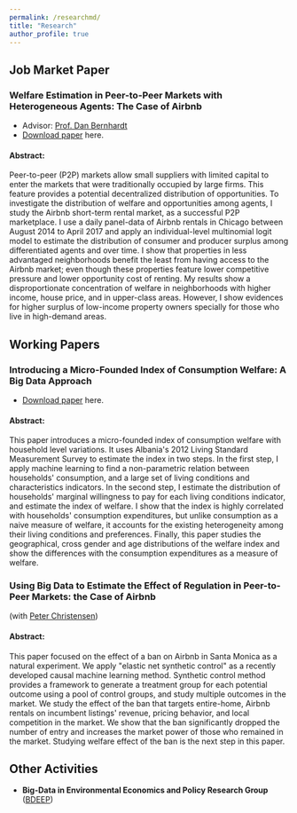 ```yaml
--- 
permalink: /researchmd/
title: "Research"
author_profile: true 
---
```


##  Job Market Paper

### Welfare Estimation in Peer-to-Peer Markets with Heterogeneous Agents: The Case of Airbnb
* Advisor: [Prof. Dan Bernhardt](https://economics.illinois.edu/profile/danber)
* [Download paper](https://farhoodi.github.io/files/Airbnb_Welfare_Estimation.pdf) here.

#### Abstract:

Peer-to-peer (P2P) markets allow small suppliers with limited capital to enter the markets that were traditionally occupied by large firms. This feature provides a potential decentralized distribution of opportunities. To investigate the distribution of welfare and opportunities among agents, I study the Airbnb short-term rental market, as a successful P2P marketplace. I use a daily panel-data of Airbnb rentals in Chicago between August 2014 to April 2017 and apply an individual-level multinomial logit model to estimate the distribution of consumer and producer surplus among differentiated agents and over time. I show that properties in less advantaged neighborhoods benefit the least from having access to the Airbnb market; even though these properties feature lower competitive pressure and lower opportunity cost of renting. My results show a disproportionate concentration of welfare in neighborhoods with higher income, house price, and in upper-class areas. However, I show evidences for higher surplus of low-income property owners specially for those who live in high-demand areas.

## Working Papers

### Introducing a Micro-Founded Index of Consumption Welfare: A Big Data Approach
* [Download paper](https://farhoodi.github.io/files/Welfare_Index.pdf) here.

#### Abstract:

This paper introduces a micro-founded index  of consumption welfare with household level variations. It uses Albania's 2012 Living Standard Measurement Survey to estimate the index in two steps. In the first step, I apply machine learning to find a non-parametric relation between households' consumption, and a large set of living conditions and characteristics indicators. In the second step, I estimate the distribution of households' marginal willingness to pay for each living conditions indicator, and estimate the index of welfare. I show that the index is highly correlated with households' consumption expenditures, but unlike consumption as a naive measure of welfare, it accounts for the existing heterogeneity among their living conditions and preferences. Finally, this paper studies the geographical, cross gender and age distributions of the welfare index and show the differences with the consumption expenditures as a measure of welfare. 

### Using Big Data to Estimate the Effect of Regulation in Peer-to-Peer Markets: the Case of Airbnb
(with [Peter Christensen](https://www.uiuc-bdeep.org/christensenteaching))

#### Abstract:
This paper focused on the effect of a ban on Airbnb in Santa Monica as a natural experiment. We apply "elastic net synthetic control" as a recently developed causal machine learning method. Synthetic control method provides a framework to generate a treatment group for each potential outcome using a pool of control groups, and study multiple outcomes in the market. We study the effect of the ban that targets entire-home, Airbnb rentals on incumbent listings' revenue, pricing behavior, and local competition in the market. We show that the ban significantly dropped the number of entry and increases the market power of those who remained in the market. Studying welfare effect of the ban is the next step in this paper.

## Other Activities
* **Big-Data in Environmental Economics and Policy Research Group** ([BDEEP](https://www.uiuc-bdeep.org))
